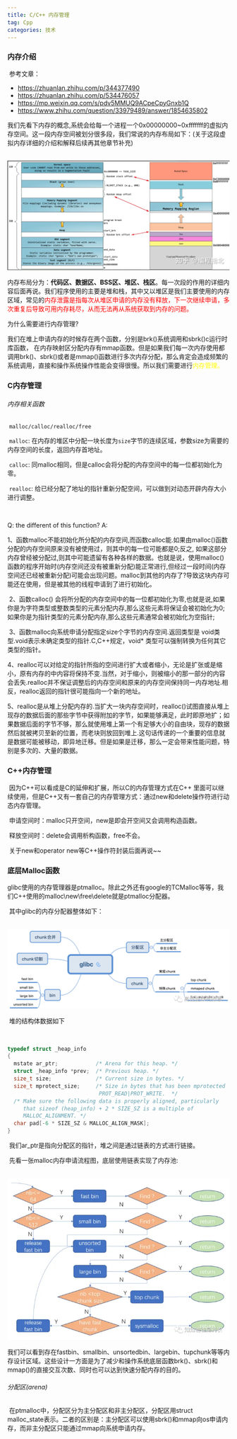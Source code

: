 ```yaml
---
title: C/C++ 内存管理
tag: Cpp
categories: 技术
---
```


### 内存介绍

​	参考文章：

- https://zhuanlan.zhihu.com/p/344377490
- https://zhuanlan.zhihu.com/p/534476057
- https://mp.weixin.qq.com/s/pdv5MMUQ9ACpeCpyGnxb1Q
- https://www.zhihu.com/question/33979489/answer/1854635802



​	我们先看下内存的概念,系统会给每一个进程一个0x00000000~0xfffffff的虚拟内存空间。这一段内存空间被划分很多段，我们常说的内存布局如下：(关于这段虚拟内存详细的介绍和解释后续再其他章节补充)

​	![img](内存管理/v2-ba22d703794231caa62b2e6bc4b812e1_r.jpg)

​	内存布局分为：**代码区、数据区、BSS区、堆区、栈区**。每一次段的作用的详细内容后面再说。我们程序使用的主要是堆和栈，其中又以堆区是我们主要使用的内存区域，常见的<font color= 'red'>内存泄露是指每次从堆区申请的内存没有释放，下一次继续申请，多次重复后导致可用内存耗尽，从而无法再从系统获取到内存的问题。</font>

为什么需要进行内存管理?

​	我们在堆上申请内存的时候存在两个函数，分别是brk()系统调用和sbrk()c运行时库函数， 在内存映射区分配内存有mmap函数。但是如果我们每一次内存使用都调用brk()、sbrk()或者是mmap()函数进行多次内存分配，那么肯定会造成频繁的系统调用，直接和操作系统操作性能会变得很慢。所以我们需要进行<font color = "yellow">内存管理。</font>		

### C内存管理

###### 内存相关函数

​	`malloc/calloc/realloc/free`

​	`malloc`: 在内存的堆区中分配一块长度为`size`字节的连续区域，参数size为需要的内存空间的长度，返回内存首地址。

​	`calloc`: 同malloc相同，但是calloc会将分配的内存空间中的每一位都初始化为零。

​	`realloc`: 给已经分配了地址的指针重新分配空间，可以做到对动态开辟内存大小进行调整。

​	

Q: the different of this function?
A: 

​	1、函数malloc不能初始化所分配的内存空间,而函数calloc能.如果由malloc()函数分配的内存空间原来没有被使用过，则其中的每一位可能都是0;反之, 如果这部分内存曾经被分配过,则其中可能遗留有各种各样的数据。也就是说，使用malloc()函数的程序开始时(内存空间还没有被重新分配)能正常进行,但经过一段时间(内存空间还已经被重新分配)可能会出现问题。malloc到其他的内存了?导致这块内存可能还在使用，但是被其他的线程申请到了进行初始化。

​	2、函数calloc() 会将所分配的内存空间中的每一位都初始化为零,也就是说,如果你是为字符类型或整数类型的元素分配内存,那么这些元素将保证会被初始化为0;如果你是为指针类型的元素分配内存,那么这些元素通常会被初始化为空指针;

​	3、函数malloc向系统申请分配指定size个字节的内存空间.返回类型是 void类型.void表示未确定类型的指针.C,C++规定，void* 类型可以强制转换为任何其它类型的指针。

​	4、realloc可以对给定的指针所指的空间进行扩大或者缩小，无论是扩张或是缩小，原有内存的中内容将保持不变.当然，对于缩小，则被缩小的那一部分的内容会丢失.realloc并不保证调整后的内存空间和原来的内存空间保持同一内存地址.相反，realloc返回的指针很可能指向一个新的地址。

​	5、realloc是从堆上分配内存的.当扩大一块内存空间时，realloc()试图直接从堆上现存的数据后面的那些字节中获得附加的字节，如果能够满足，此时即原地扩；如果数据后面的字节不够，那么就使用堆上第一个有足够大小的自由块，现存的数据然后就被拷贝至新的位置，而老块则放回到堆上.这句话传递的一个重要的信息就是数据可能被移动，即异地迁移。但是如果是迁移，那么一定会带来性能问题，特别是多次的、大量的数据。

### C++内存管理

​	因为C++可以看成是C的延伸和扩展，所以C的内存管理方式在C++ 里面可以继续使用，但是C++又有一套自己的内存管理方式：通过new和delete操作符进行动态内存管理。

​	申请空间时：malloc只开空间，new是即会开空间又会调用构造函数。

​	释放空间时：delete会调用析构函数，free不会。

​	关于new和operator new等C++操作符封装后面再说~~

### 底层Malloc函数

​	glibc使用的内存管理器是ptmalloc。除此之外还有google的TCMalloc等等，我们C++使用的malloc\new\free\delete就是ptmalloc分配器。

​	其中glibc的内存分配器整体如下：

​			<img src="内存管理/640.png" alt="图片" style="zoom:67%;" />

​	堆的结构体数据如下

​	

```C
typedef struct _heap_info
{
  mstate ar_ptr;            /* Arena for this heap. */
  struct _heap_info *prev;  /* Previous heap. */
  size_t size;              /* Current size in bytes. */
  size_t mprotect_size;     /* Size in bytes that has been mprotected
                             PROT_READ|PROT_WRITE.  */
  /* Make sure the following data is properly aligned, particularly
     that sizeof (heap_info) + 2 * SIZE_SZ is a multiple of
     MALLOC_ALIGNMENT. */
  char pad[-6 * SIZE_SZ & MALLOC_ALIGN_MASK];
}
```

​	我们ar_ptr是指向分配区的指针，堆之间是通过链表的方式进行链接。

​	先看一张malloc内存申请流程图，底层使用链表实现了内存池:

​			![](内存管理/v2-82b49aac0fc59c27ba926c4958aa6f37_720w.webp)

​	我们可以看到存在fastbin、smallbin、unsortedbin、largebin、tupchunk等等内存设计区域。这些设计一方面是为了减少和操作系统底层函数brk()、sbrk()和mmap()的直接交互次数、同时也可以达到快速分配内存的目的。

###### 分配区(arena)

​	在ptmalloc中，分配区分为主分配区和非主分配区，分配区用struct malloc_state表示。二者的区别是：主分配区可以使用sbrk()和mmap向os申请内存，而非主分配区只能通过mmap向系统申请内存。